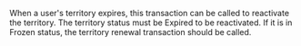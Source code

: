 

When a user's territory expires, this transaction can be called to reactivate the territory. The territory status must be Expired to be reactivated. If it is in Frozen status, the territory renewal transaction should be called. 